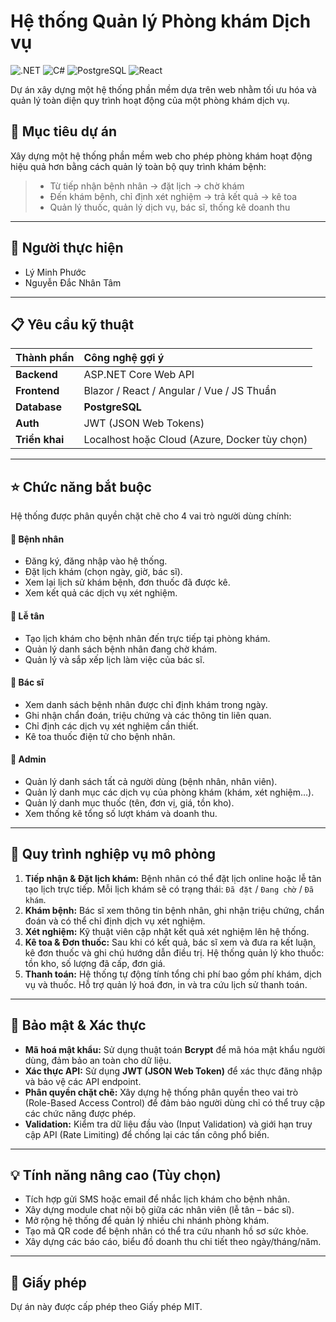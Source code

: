 # Hệ thống Quản lý Phòng khám Dịch vụ

![.NET](https://img.shields.io/badge/.NET-512BD4?style=for-the-badge&logo=dotnet&logoColor=white)
![C#](https://img.shields.io/badge/C%23-239120?style=for-the-badge&logo=c-sharp&logoColor=white)
![PostgreSQL](https://img.shields.io/badge/PostgreSQL-316192?style=for-the-badge&logo=postgresql&logoColor=white)
![React](https://img.shields.io/badge/React-20232A?style=for-the-badge&logo=react&logoColor=61DAFB)

Dự án xây dựng một hệ thống phần mềm dựa trên web nhằm tối ưu hóa và quản lý toàn diện quy trình hoạt động của một phòng khám dịch vụ.

## 🎯 Mục tiêu dự án

Xây dựng một hệ thống phần mềm web cho phép phòng khám hoạt động hiệu quả hơn bằng cách quản lý toàn bộ quy trình khám bệnh:
> * Từ tiếp nhận bệnh nhân → đặt lịch → chờ khám
> * Đến khám bệnh, chỉ định xét nghiệm → trả kết quả → kê toa
> * Quản lý thuốc, quản lý dịch vụ, bác sĩ, thống kê doanh thu

---

## 👥 Người thực hiện
* Lý Minh Phước
* Nguyễn Đắc Nhân Tâm

---

## 📋 Yêu cầu kỹ thuật

| Thành phần | Công nghệ gợi ý |
| :--- | :--- |
| **Backend** | ASP.NET Core Web API |
| **Frontend** | Blazor / React / Angular / Vue / JS Thuần |
| **Database** | **PostgreSQL** |
| **Auth** | JWT (JSON Web Tokens) |
| **Triển khai** | Localhost hoặc Cloud (Azure, Docker tùy chọn) |

---

## ⭐ Chức năng bắt buộc

Hệ thống được phân quyền chặt chẽ cho 4 vai trò người dùng chính:

#### 📌 Bệnh nhân
* Đăng ký, đăng nhập vào hệ thống.
* Đặt lịch khám (chọn ngày, giờ, bác sĩ).
* Xem lại lịch sử khám bệnh, đơn thuốc đã được kê.
* Xem kết quả các dịch vụ xét nghiệm.

#### 📌 Lễ tân
* Tạo lịch khám cho bệnh nhân đến trực tiếp tại phòng khám.
* Quản lý danh sách bệnh nhân đang chờ khám.
* Quản lý và sắp xếp lịch làm việc của bác sĩ.

#### 📌 Bác sĩ
* Xem danh sách bệnh nhân được chỉ định khám trong ngày.
* Ghi nhận chẩn đoán, triệu chứng và các thông tin liên quan.
* Chỉ định các dịch vụ xét nghiệm cần thiết.
* Kê toa thuốc điện tử cho bệnh nhân.

#### 📌 Admin
* Quản lý danh sách tất cả người dùng (bệnh nhân, nhân viên).
* Quản lý danh mục các dịch vụ của phòng khám (khám, xét nghiệm…).
* Quản lý danh mục thuốc (tên, đơn vị, giá, tồn kho).
* Xem thống kê tổng số lượt khám và doanh thu.

---

## 🔄 Quy trình nghiệp vụ mô phỏng

1.  **Tiếp nhận & Đặt lịch khám:** Bệnh nhân có thể đặt lịch online hoặc lễ tân tạo lịch trực tiếp. Mỗi lịch khám sẽ có trạng thái: `Đã đặt` / `Đang chờ` / `Đã khám`.
2.  **Khám bệnh:** Bác sĩ xem thông tin bệnh nhân, ghi nhận triệu chứng, chẩn đoán và có thể chỉ định dịch vụ xét nghiệm.
3.  **Xét nghiệm:** Kỹ thuật viên cập nhật kết quả xét nghiệm lên hệ thống.
4.  **Kê toa & Đơn thuốc:** Sau khi có kết quả, bác sĩ xem và đưa ra kết luận, kê đơn thuốc và ghi chú hướng dẫn điều trị. Hệ thống quản lý kho thuốc: tồn kho, số lượng đã cấp, đơn giá.
5.  **Thanh toán:** Hệ thống tự động tính tổng chi phí bao gồm phí khám, dịch vụ và thuốc. Hỗ trợ quản lý hoá đơn, in và tra cứu lịch sử thanh toán.

---

## 🔐 Bảo mật & Xác thực
* **Mã hoá mật khẩu:** Sử dụng thuật toán **Bcrypt** để mã hóa mật khẩu người dùng, đảm bảo an toàn cho dữ liệu.
* **Xác thực API:** Sử dụng **JWT (JSON Web Token)** để xác thực đăng nhập và bảo vệ các API endpoint.
* **Phân quyền chặt chẽ:** Xây dựng hệ thống phân quyền theo vai trò (Role-Based Access Control) để đảm bảo người dùng chỉ có thể truy cập các chức năng được phép.
* **Validation:** Kiểm tra dữ liệu đầu vào (Input Validation) và giới hạn truy cập API (Rate Limiting) để chống lại các tấn công phổ biến.

---

## 💡 Tính năng nâng cao (Tùy chọn)
* Tích hợp gửi SMS hoặc email để nhắc lịch khám cho bệnh nhân.
* Xây dựng module chat nội bộ giữa các nhân viên (lễ tân – bác sĩ).
* Mở rộng hệ thống để quản lý nhiều chi nhánh phòng khám.
* Tạo mã QR code để bệnh nhân có thể tra cứu nhanh hồ sơ sức khỏe.
* Xây dựng các báo cáo, biểu đồ doanh thu chi tiết theo ngày/tháng/năm.

---



## 📝 Giấy phép
Dự án này được cấp phép theo Giấy phép MIT.
